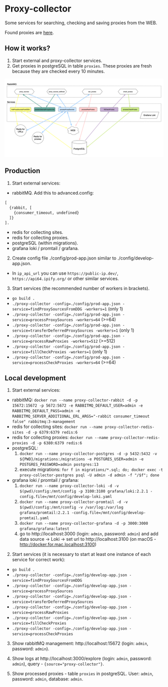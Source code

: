 # Proxy-collector

Some services for searching, checking and saving proxies from the WEB.

Found proxies are [here](https://github.com/roma8ok/proxy-list).

## How it works?

1. Start external and proxy-collector services.
2. Get proxies in postgreSQL in table `proxies`. These proxies are fresh because they are checked every 10 minutes.

![image with service interaction](./interaction.png)

## Production

1. Start external services:

- rabbitMQ. Add this to advanced.config:

```
[
  {rabbit, [
    {consumer_timeout, undefined}
  ]}
].
```

- redis for collecting sites.
- redis for collecting proxies.
- postgreSQL (within migrations).
- grafana loki / promtail / grafana.

2. Create config file ./config/prod-app.json similar to ./config/develop-app.json.

- In `ip_api_url` you can use `https://public-ip.dev/`, `https://api64.ipify.org/` or other similar services.

3. Start services (the recommended number of workers in brackets).

- `go build .`
- `./proxy-collector -config=./config/prod-app.json -service=findProxySourcesFromDDG -workers=1` (only 1)
- `./proxy-collector -config=./config/prod-app.json -service=processProxySources -workers=64` (>=64)
- `./proxy-collector -config=./config/prod-app.json -service=transferDeferredProxySources -workers=1` (only 1)
- `./proxy-collector -config=./config/prod-app.json -service=processRawProxies -workers=512` (>=512)
- `./proxy-collector -config=./config/prod-app.json -service=fillCheckProxies -workers=1` (only 1)
- `./proxy-collector -config=./config/prod-app.json -service=processCheckProxies -workers=64` (>=64)

## Local development

1. Start external services:

- rabbitMQ:
  `docker run --name proxy-collector-rabbit -d -p 15672:15672 -p 5672:5672 -e RABBITMQ_DEFAULT_USER=admin -e RABBITMQ_DEFAULT_PASS=admin -e RABBITMQ_SERVER_ADDITIONAL_ERL_ARGS="-rabbit consumer_timeout false" rabbitmq:3-management`
- redis for collecting sites:
  `docker run --name proxy-collector-redis-sites -d -p 6379:6379 redis:6`
- redis for collecting proxies:
  `docker run --name proxy-collector-redis-proxies -d -p 6380:6379 redis:6`
- postgreSQL:
    1. `docker run --name proxy-collector-postgres -d -p 5432:5432 -v ${PWD}/migrations:/migrations -e POSTGRES_USER=admin -e POSTGRES_PASSWORD=admin postgres:13`
    2. execute migrations:
       `for f in migrations/*.sql; do; docker exec -t proxy-collector-postgres psql -U admin -d admin -f "/$f"; done`
- grafana loki / promtail / grafana:
    1. `docker run --name proxy-collector-loki -d -v $(pwd)/config:/mnt/config -p 3100:3100 grafana/loki:2.2.1 -config.file=/mnt/config/develop-loki.yaml`
    2. `docker run --name proxy-collector-promtail -d -v $(pwd)/config:/mnt/config -v /var/log:/var/log grafana/promtail:2.2.1 -config.file=/mnt/config/develop-promtail.yaml`
    3. `docker run --name proxy-collector-grafana -d -p 3000:3000 grafana/grafana:latest`
    4. go to http://localhost:3000 (login: `admin`, password: `admin`) and add data source -> Loki -> set url
       to http://localhost:3100 (on macOS - http://docker.for.mac.localhost:3100)

2. Start services (it is necessary to start at least one instance of each service for correct work):

- `go build .`
- `./proxy-collector -config=./config/develop-app.json -service=findProxySourcesFromDDG`
- `./proxy-collector -config=./config/develop-app.json -service=processProxySources`
- `./proxy-collector -config=./config/develop-app.json -service=transferDeferredProxySources`
- `./proxy-collector -config=./config/develop-app.json -service=processRawProxies`
- `./proxy-collector -config=./config/develop-app.json -service=fillCheckProxies`
- `./proxy-collector -config=./config/develop-app.json -service=processCheckProxies`

3. Show rabbitMQ management: http://localhost:15672 (login: `admin`, password: `admin`).

4. Show logs at http://localhost:3000/explore (login: `admin`, password: `admin`), query - `{source="proxy-collector"}`.

5. Show processed proxies - table `proxies` in postgreSQL. User: `admin`, password: `admin`, database: `admin`.
